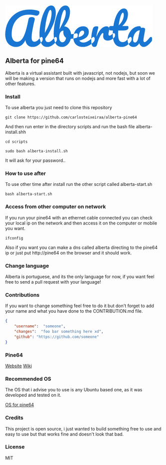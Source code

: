![logo](https://raw.githubusercontent.com/carlosteixeiraa/alberta-pine64/master/graphics/logo.png)



## Alberta for pine64

Alberta is a virtual assistant built with javascript, not nodejs, but soon we will be making a version that runs on nodejs and more fast with a lot of other features.

### Install

To use alberta you just need to clone this repository

```
git clone https://github.com/carlosteixeiraa/alberta-pine64
```

And then run enter in the directory scripts and run the bash file alberta-install.shh

```
cd scripts
```
```
sudo bash alberta-install.sh
```

It will ask for your password..

### How to use after

To use other time after install run the other script called alberta-start.sh

```
bash alberta-start.sh
```

### Access from other computer on network

If you run your pine64 with an ethernet cable connected you can check your local ip on the network and then access it on the computer or mobile you want.

```
ifconfig
```

Also if you want you can make a dns called alberta directing to the pine64 ip or just put http://pine64 on the browser and it should work.

### Change language

Alberta is portuguese, and its the only language for now, if you want feel free to send a pull request with your language!

### Contributions
If you want to change something feel free to do it but don't forget to add your name and what you have done to the CONTRIBUTION.md file.

```json
{
	"username":  "someone",
	"changes":  "foo bar something here xd",
	"github": "https://github.com/someone"
}
```

### Pine64

[Website](https://www.pine64.org) 
[Wiki](http://wiki.pine64.org/index.php/Main_Page) 
	
### Recommended OS
The OS that i advise you to use is any Ubuntu based one, as it was developed and tested on it.

[OS for pine64](http://wiki.pine64.org/index.php/Pine_A64_Software_Release) 




### Credits
This project is open source, i just wanted to build something free to use and easy to use but that works fine and doesn't look that bad.

### License
MIT
